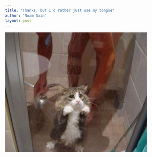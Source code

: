 ```yaml
---
title: "Thanks, but I'd rather just use my tongue"
author: 'Noam Sain'
layout: post
---
```


![cat in the shower](/assets/2013/2013-04-20100508.jpg)